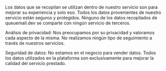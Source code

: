 Los datos que se recopilan se utilizan dentro de nuestro servicio son para mejorar su experiencia y solo eso. Todos los datos provenientes de nuestro servicio están seguros y protegidos. Ninguno de los datos recopilados de queuemail.dev se comparte con ningún servicio de terceros.

Análisis de privacidad: Nos preocupamos por su privacidad y valoramos cada aspecto de la misma. No realizamos ningún tipo de seguimiento a través de nuestros servicios. 

Seguridad de datos: No estamos en el negocio para vender datos. Todos los datos utilizados en la plataforma son exclusivamente para mejorar la calidad del servicio prestado.